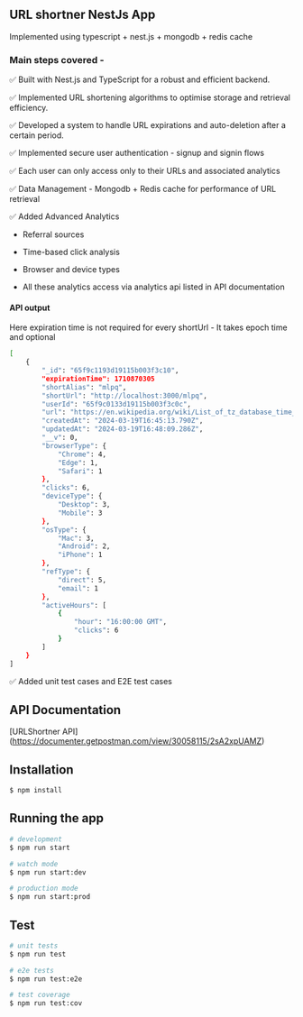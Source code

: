 ## URL shortner NestJs App

 Implemented using typescript + nest.js + mongodb + redis cache


### Main steps covered - 

✅ Built with Nest.js and TypeScript for a robust and efficient backend.

✅ Implemented URL shortening algorithms to optimise storage and retrieval efficiency.

✅ Developed a system to handle URL expirations and auto-deletion after a certain period.

✅  Implemented secure user authentication - signup and signin flows

✅ Each user can only access only to their URLs and associated analytics

✅ Data Management - Mongodb + Redis cache for performance of URL retrieval

✅ Added Advanced Analytics 

- Referral sources

- Time-based click analysis

- Browser and device types

- All these analytics access via analytics api listed in API documentation

#### API output

Here expiration time is not required for every shortUrl - It takes epoch time and optional

```bash
[
    {
        "_id": "65f9c1193d19115b003f3c10",
        "expirationTime": 1710870305
        "shortAlias": "mlpq",
        "shortUrl": "http://localhost:3000/mlpq",
        "userId": "65f9c0133d19115b003f3c0c",
        "url": "https://en.wikipedia.org/wiki/List_of_tz_database_time_zones",
        "createdAt": "2024-03-19T16:45:13.790Z",
        "updatedAt": "2024-03-19T16:48:09.286Z",
        "__v": 0,
        "browserType": {
            "Chrome": 4,
            "Edge": 1,
            "Safari": 1
        },
        "clicks": 6,
        "deviceType": {
            "Desktop": 3,
            "Mobile": 3
        },
        "osType": {
            "Mac": 3,
            "Android": 2,
            "iPhone": 1
        },
        "refType": {
            "direct": 5,
            "email": 1
        },
        "activeHours": [
            {
                "hour": "16:00:00 GMT",
                "clicks": 6
            }
        ]
    }
]
```

✅ Added unit test cases and E2E test cases

## API Documentation

[URLShortner API] (https://documenter.getpostman.com/view/30058115/2sA2xpUAMZ)

## Installation

```bash
$ npm install
```

## Running the app

```bash
# development
$ npm run start

# watch mode
$ npm run start:dev

# production mode
$ npm run start:prod
```

## Test

```bash
# unit tests
$ npm run test

# e2e tests
$ npm run test:e2e

# test coverage
$ npm run test:cov
```